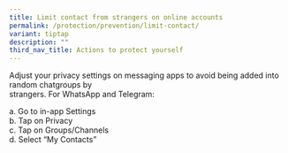 ```yaml
---
title: Limit contact from strangers on online accounts
permalink: /protection/prevention/limit-contact/
variant: tiptap
description: ""
third_nav_title: Actions to protect yourself
---
```

<p>Adjust your privacy settings on messaging apps to avoid being added into
random chatgroups by
<br>strangers. For WhatsApp and Telegram:</p>
<p>a. Go to in-app Settings
<br>b. Tap on Privacy
<br>c. Tap on Groups/Channels
<br>d. Select “My Contacts”</p>
<p></p>